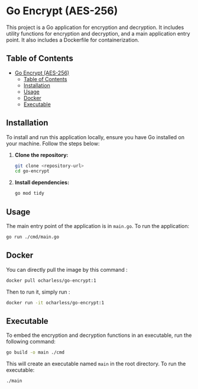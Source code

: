 # Go Encrypt (AES-256)

This project is a Go application for encryption and decryption. It includes utility functions for encryption and decryption, and a main application entry point. It also includes a Dockerfile for containerization.

## Table of Contents
- [Go Encrypt (AES-256)](#go-encrypt-aes-256)
  - [Table of Contents](#table-of-contents)
  - [Installation](#installation)
  - [Usage](#usage)
  - [Docker](#docker)
  - [Executable](#executable)

## Installation

To install and run this application locally, ensure you have Go installed on your machine. Follow the steps below:

1. **Clone the repository:**

    ```sh
    git clone <repository-url>
    cd go-encrypt
    ```

2. **Install dependencies:**

    ```sh
    go mod tidy
    ```

## Usage

The main entry point of the application is in `main.go`. To run the application:

```sh
go run ./cmd/main.go
```

## Docker

You can directly pull the image by this command : 
```sh 
docker pull ocharless/go-encrypt:1
```

Then to run it, simply run : 

```sh
docker run -it ocharless/go-encrypt:1
```


## Executable

To embed the encryption and decryption functions in an executable, run the following command:

```sh
go build -o main ./cmd
```

This will create an executable named `main` in the root directory. To run the executable:

```sh
./main
```

